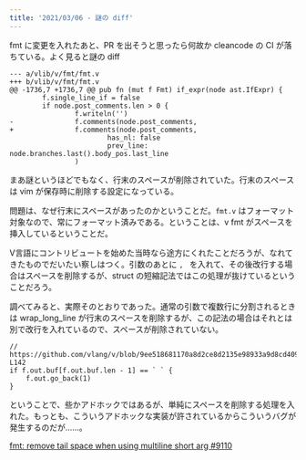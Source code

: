 ```yaml
---
title: '2021/03/06 - 謎の diff'
---
```


fmt に変更を入れたあと、PR を出そうと思ったら何故か cleancode の CI が落ちている。よく見ると謎の diff

```
--- a/vlib/v/fmt/fmt.v
+++ b/vlib/v/fmt/fmt.v
@@ -1736,7 +1736,7 @@ pub fn (mut f Fmt) if_expr(node ast.IfExpr) {
        f.single_line_if = false
        if node.post_comments.len > 0 {
                f.writeln('')
-               f.comments(node.post_comments,
+               f.comments(node.post_comments,
                        has_nl: false
                        prev_line: node.branches.last().body_pos.last_line
                )

```



まあ謎というほどでもなく、行末のスペースが削除されていた。行末のスペースは vim が保存時に削除する設定になっている。

問題は、なぜ行末にスペースがあったのかということだ。`fmt.v` はフォーマット対象なので、常にフォーマット済みである。ということは、v fmt がスペースを挿入しているということだ。

V言語にコントリビュートを始めた当時なら途方にくれたことだろうが、なれてきたものでだいたい察しはつく。引数のあとに `, ` を入れて、その後改行する場合はスペースを削除するが、struct の短縮記法ではこの処理が抜けているということだろう。

調べてみると、実際そのとおりであった。通常の引数で複数行に分割されるときは wrap_long_line が行末のスペースを削除するが、この記法の場合はそれとは別で改行を入れているので、スペースが削除されていない。

```
// https://github.com/vlang/v/blob/9ee518681170a8d2ce8d2135e98933a9d8cd4090/vlib/v/fmt/fmt.v#L140-L142
if f.out.buf[f.out.buf.len - 1] == ` ` {
	f.out.go_back(1)
}
```

ということで、些かアドホックではあるが、単純にスペースを削除する処理を入れた。もっとも、こういうアドホックな実装が許されているからこういうバグが発生するのだが……。

[fmt: remove tail space when using multiline short arg #9110](https://github.com/vlang/v/pull/9110)
